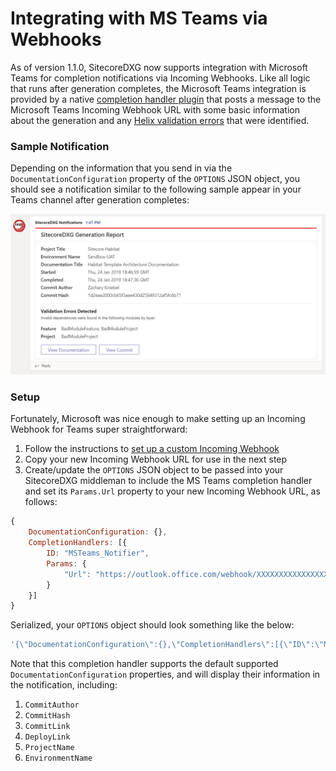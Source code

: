# Integrating with MS Teams via Webhooks

As of version 1.1.0, SitecoreDXG now supports integration with Microsoft Teams for completion notifications via Incoming Webhooks. Like all logic that runs after generation completes, the Microsoft Teams integration is provided by a native [completion handler plugin](../../architecture/plugins/completion-handler-sub-component.md) that posts a message to the Microsoft Teams Incoming Webhook URL with some basic information about the generation and any [Helix validation errors](../../overview/helix-validation.md) that were identified. 

### Sample Notification

Depending on the information that you send in via the `DocumentationConfiguration` property of the `OPTIONS` JSON object, you should see a notification similar to the following sample appear in your Teams channel after generation completes:

![SitecoreDXG Generation Completion Notification Sample](../../.gitbook/assets/teams-notification.png)

### Setup

Fortunately, Microsoft was nice enough to make setting up an Incoming Webhook for Teams super straightforward:

1. Follow the instructions to [set up a custom Incoming Webhook](https://docs.microsoft.com/en-us/microsoftteams/platform/concepts/connectors/connectors-using#setting-up-a-custom-incoming-webhook) 
2. Copy your new Incoming Webhook URL for use in the next step 
3. Create/update the `OPTIONS` JSON object to be passed into your SitecoreDXG middleman to include the MS Teams completion handler and set its `Params.Url` property to your new Incoming Webhook URL, as follows:

```javascript
{
    DocumentationConfiguration: {},
    CompletionHandlers: [{
        ID: "MSTeams_Notifier",
        Params: {
            "Url": "https://outlook.office.com/webhook/XXXXXXXXXXXXXXXXXXXXXXXXX@XXXXXXXXXXXXXXXXXXXXXXXXXXXXX/IncomingWebhook/XXXXXXXXXXXXXXXXXXXXXXXXXXXXXXX/XXXXXXXXXXXXXXXXXXXXXXXXXXXXXXXXXXXXX"
        }
    }]
}
```

Serialized, your `OPTIONS` object should look something like the below:

```javascript
'{\"DocumentationConfiguration\":{},\"CompletionHandlers\":[{\"ID\":\"MSTeams_Notifier\",\"Params\":{\"Url\":\"https://outlook.office.com/webhook/XXXXXXXXXXXXXXXXXXXXXXXXX@XXXXXXXXXXXXXXXXXXXXXXXXXXXXX/IncomingWebhook/XXXXXXXXXXXXXXXXXXXXXXXXXXXXXXX/XXXXXXXXXXXXXXXXXXXXXXXXXXXXXXXXXXXXX\"}}]}'
```

Note that this completion handler supports the default supported `DocumentationConfiguration` properties, and will display their information in the notification, including:

1. `CommitAuthor`
2. `CommitHash`
3. `CommitLink`
4. `DeployLink`
5. `ProjectName`
6. `EnvironmentName`



